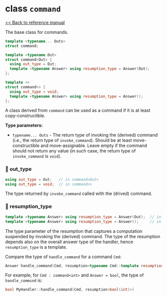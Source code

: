 # class `command`

[<< Back to reference manual](refman.md)

The base class for commands.

```cpp
template <typename... Outs>
struct command;

template <typename Out>
struct command<Out> {
  using out_type = Out;
  template <typename Answer> using resumption_type = Answer(Out);
};

template <>
struct command<> {
  using out_type = void;
  template <typename Answer> using resumption_type = Answer();
};
```

A class derived from `command` can be used as a command if it is at least copy-constructible.

**Type parameters:**

- `typename... Outs` - The return type of invoking the (derived) command (i.e., the return type of `invoke_command`). Should be at least move-constructible and move-assignable. Leave empty if the command should not return any value (in such case, the return type of `invoke_command` is `void`).

### :large_orange_diamond: out_type

```cpp
using out_type = Out;   // in command<Out>
using out_type = void;  // in command<>
```

The type returned by `invoke_command` called with the (drived) command.

### :large_orange_diamond: resumption_type

```cpp
template <typename Answer> using resumption_type = Answer(Out);  // in command<Out>
template <typename Answer> using resumption_type = Answer();     // in command<>
```

The type parameter of the resumption that captures a computation suspended by invoking the (derived) command. The type of the resumption depends also on the overall answer type of the handler, hence `resumption_type` is a template.

Compare the type of `handle_command` for a command `Cmd`:

```cpp
Answer handle_command(Cmd, resumption<typename Cmd::template resumption_type<Answer>>)
```

For example, for `Cmd : command<int>` and `Answer = bool`, the type of `handle_commsnd` is:

```cpp
bool MyHandler::handle_command(Cmd, resumption<bool(int)>)
```
